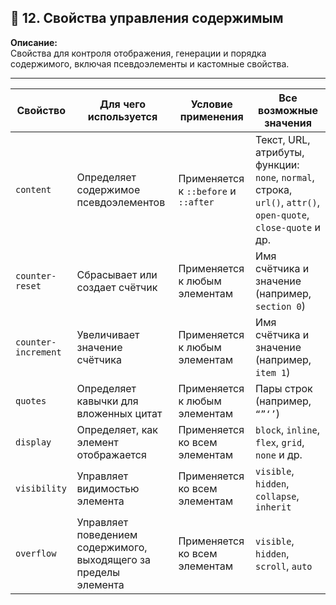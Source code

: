 ## 🔧 12. Свойства управления содержимым

**Описание:**  
Свойства для контроля отображения, генерации и порядка содержимого, включая псевдоэлементы и кастомные свойства.

---

| Свойство            | Для чего используется                                            | Условие применения                   | Все возможные значения                                                                                        |
| ------------------- | ---------------------------------------------------------------- | ------------------------------------ | ------------------------------------------------------------------------------------------------------------- |
| `content`           | Определяет содержимое псевдоэлементов                            | Применяется к `::before` и `::after` | Текст, URL, атрибуты, функции: `none`, `normal`, строка, `url()`, `attr()`, `open-quote`, `close-quote` и др. |
| `counter-reset`     | Сбрасывает или создает счётчик                                   | Применяется к любым элементам        | Имя счётчика и значение (например, `section 0`)                                                               |
| `counter-increment` | Увеличивает значение счётчика                                    | Применяется к любым элементам        | Имя счётчика и значение (например, `item 1`)                                                                  |
| `quotes`            | Определяет кавычки для вложенных цитат                           | Применяется к любым элементам        | Пары строк (например, `“”‘’`)                                                                                 |
| `display`           | Определяет, как элемент отображается                             | Применяется ко всем элементам        | `block`, `inline`, `flex`, `grid`, `none` и др.                                                               |
| `visibility`        | Управляет видимостью элемента                                    | Применяется ко всем элементам        | `visible`, `hidden`, `collapse`, `inherit`                                                                    |
| `overflow`          | Управляет поведением содержимого, выходящего за пределы элемента | Применяется ко всем элементам        | `visible`, `hidden`, `scroll`, `auto`                                                                         |